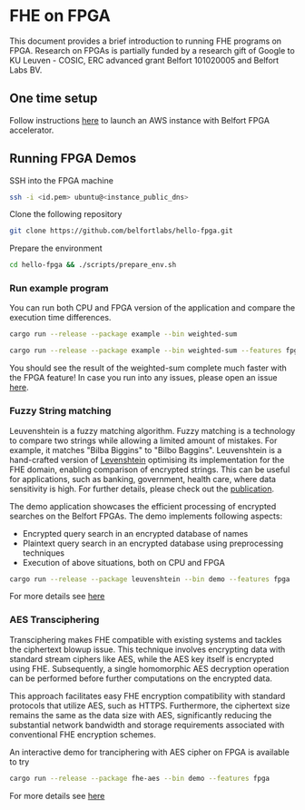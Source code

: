 # FHE on FPGA

This document provides a brief introduction to running FHE programs on FPGA. Research on FPGAs is partially funded by a research gift of Google to KU Leuven - COSIC, ERC advanced grant Belfort 101020005 and Belfort Labs BV.

## One time setup

Follow instructions [here](https://github.com/belfortlabs/hello-fpga?tab=readme-ov-file#launch-an-f2-instance) to launch an AWS instance with Belfort FPGA accelerator.

## Running FPGA Demos

SSH into the FPGA machine

```sh
ssh -i <id.pem> ubuntu@<instance_public_dns>
```

Clone the following repository

```sh
git clone https://github.com/belfortlabs/hello-fpga.git
```

Prepare the environment

```sh
cd hello-fpga && ./scripts/prepare_env.sh
```


### Run example program
You can run both CPU and FPGA version of the application and compare the execution time differences.

```sh
cargo run --release --package example --bin weighted-sum
```

```sh
cargo run --release --package example --bin weighted-sum --features fpga
```
You should see the result of the weighted-sum complete much faster with the FPGA feature! In case you run into any issues, please open an issue [here](https://github.com/belfortlabs/hello-fpga/tree/f2).

### Fuzzy String matching
Leuvenshtein is a fuzzy matching algorithm. Fuzzy matching is a technology to compare two strings while allowing a limited amount of mistakes. For example, it matches "Bilba Biggins" to "Bilbo Baggins". Leuvenshtein is a hand-crafted version of [Levenshtein](https://en.wikipedia.org/wiki/Levenshtein_distance) optimising its implementation for the FHE domain, enabling comparison of encrypted strings. This can be useful for applications, such as banking, government, health care, where data sensitivity is high. For further details, please check out the [publication](https://eprint.iacr.org/2025/012).

The demo application showcases the efficient processing of encrypted searches on the Belfort FPGAs. The demo implements following aspects:

- Encrypted query search in an encrypted database of names
- Plaintext query search in an encrypted database using preprocessing techniques
- Execution of above situations, both on CPU and FPGA

```sh
cargo run --release --package leuvenshtein --bin demo --features fpga
```
For more details see [here](https://github.com/belfortlabs/hello-fpga/tree/f2/demos/leuvenshtein)

### AES Transciphering
Transciphering makes FHE compatible with existing systems and tackles the ciphertext
blowup issue. This technique involves encrypting data with standard stream ciphers
like AES, while the AES key itself is encrypted using FHE. Subsequently, a single
homomorphic AES decryption operation can be performed before further computations
on the encrypted data.

This approach facilitates easy FHE encryption compatibility with standard protocols
that utilize AES, such as HTTPS. Furthermore, the ciphertext size remains the same
as the data size with AES, significantly reducing the substantial network
bandwidth and storage requirements associated with conventional FHE encryption
schemes.

An interactive demo for tranciphering with AES cipher on FPGA is available to try

```sh
cargo run --release --package fhe-aes --bin demo --features fpga
```

For more details see [here](https://github.com/belfortlabs/hello-fpga/blob/f2/demos/fhe-aes)
